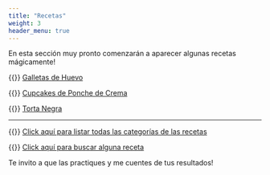 ```yaml
---
title: "Recetas"
weight: 3
header_menu: true
---
```


En esta sección muy pronto comenzarán a aparecer algunas recetas mágicamente!

{{<icon class="fa fa-hand-o-right">}}&nbsp;[Galletas de Huevo](recipes/galletas_de_huevo)

{{<icon class="fa fa-hand-o-right">}}&nbsp;[Cupcakes de Ponche de Crema](recipes/cupcakes_ponche_crema)

{{<icon class="fa fa-hand-o-right">}}&nbsp;[Torta Negra](recipes/torta_negra)


__________________________________________
{{<icon class="fa fa-hand-o-right">}}&nbsp;[Click aquí para listar todas las categorías de las recetas](categories)

{{<icon class="fa fa-hand-o-right">}}&nbsp;[Click aquí para buscar alguna receta](search/)


Te invito a que las practiques y me cuentes de tus resultados!






